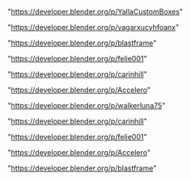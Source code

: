 "https://developer.blender.org/p/YallaCustomBoxes"

"https://developer.blender.org/p/vagarxucyhfoanx"

"https://developer.blender.org/p/blastframe"

"https://developer.blender.org/p/felie001"

"https://developer.blender.org/p/carinhill"

"https://developer.blender.org/p/Accelero"

"https://developer.blender.org/p/walkerluna75"

 
"https://developer.blender.org/p/carinhill"


"https://developer.blender.org/p/felie001"


"https://developer.blender.org/p/Accelero"


"https://developer.blender.org/p/blastframe"


 
